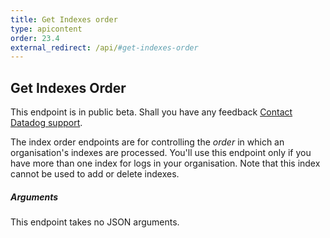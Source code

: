 ```yaml
---
title: Get Indexes order
type: apicontent
order: 23.4
external_redirect: /api/#get-indexes-order
---
```


## Get Indexes Order

<div class="alert alert-warning">
This endpoint is in public beta. Shall you have any feedback <a href="/help">Contact Datadog support</a>.
</div>

The index order endpoints are for controlling the _order_ in which an organisation's indexes are processed. You'll use this endpoint only if you have more than one index for logs in your organisation. Note that this index cannot be used to add or delete indexes.

##### Arguments

This endpoint takes no JSON arguments.
